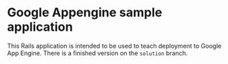 # Google Appengine sample application

This Rails application is intended to be used to teach deployment to Google App Engine.  There is a finished version on the `solution` branch.
